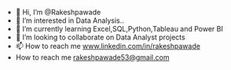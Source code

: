 - 👋 Hi, I’m @Rakeshpawade
- 👀 I’m interested in Data Analysis..
- 🌱 I’m currently learning Excel,SQL,Python,Tableau and Power BI
- 💞️ I’m looking to collaborate on Data Analyst projects
- 📫 How to reach me www.linkedin.com/in/rakeshpawade
-  How to reach me rakeshpawade53@gmail.com

<!---
Rakeshpawade/Rakeshpawade is a ✨ special ✨ repository because its `README.md` (this file) appears on your GitHub profile.
You can click the Preview link to take a look at your changes.
--->
